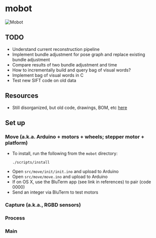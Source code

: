 # mobot
![Mobot](http://i.telegraph.co.uk/multimedia/archive/02307/bolt_farah_009_2307854b.jpg "Mobot")

## TODO
- Understand current reconstruction pipeline
- Implement bundle adjustment for pose graph and replace existing bundle adjustment
- Compare results of two bundle adjustment and time
- How to incrementally build and query bag of visual words?
- Implement bag of visual words in C
- Test new SIFT code on old data

## Resources
- Still disorganized, but old code, drawings, BOM, etc [here](https://drive.google.com/folderview?id=0B_10gtxnPV-_fl9iaG9mdFpnZW1NSVJUenZWOW1wWms0Sm9obnpRZGNpUTRvdnVaVUI0aDg&usp=sharing)

## Set up
### Move (a.k.a. Arduino + motors + wheels; stepper motor + platform)
- To install, run the following from the ```mobot``` directory:
  ```
  ./scripts/install
  ```
- Open ```src/move/init/init.ino``` and upload to Arduino
- Open ```src/move/move.ino``` and upload to Arduino
- If on OS X, use the BluTerm app (see link in references) to pair (code 0000)
- Send an integer via BluTerm to test motors

### Capture (a.k.a., RGBD sensors)

### Process

### Main

